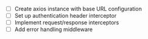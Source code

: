 - [ ] Create axios instance with base URL configuration
- [ ] Set up authentication header interceptor
- [ ] Implement request/response interceptors
- [ ] Add error handling middleware
